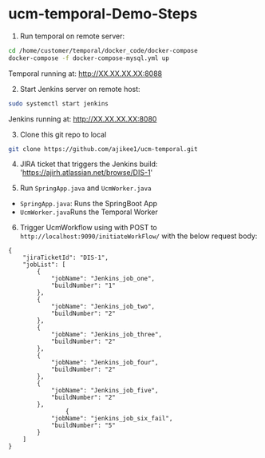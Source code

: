 # ucm-temporal-Demo-Steps

1. Run temporal on remote server:
```bash
cd /home/customer/temporal/docker_code/docker-compose
docker-compose -f docker-compose-mysql.yml up
```
Temporal running at: http://XX.XX.XX.XX:8088

2. Start Jenkins server on remote host: 
```bash
sudo systemctl start jenkins
```
Jenkins running at: http://XX.XX.XX.XX:8080

3. Clone this git repo to local
```bash
git clone https://github.com/ajikee1/ucm-temporal.git
```

4. JIRA ticket that triggers the Jenkins build: 'https://ajirh.atlassian.net/browse/DIS-1'

5. Run `SpringApp.java` and `UcmWorker.java`
- `SpringApp.java`: Runs the SpringBoot App
- `UcmWorker.java`Runs the Temporal Worker

6. Trigger UcmWorkflow using with POST to `http://localhost:9090/initiateWorkFlow/` with the below request body:

```
{
    "jiraTicketId": "DIS-1",
    "jobList": [
        {
            "jobName": "Jenkins_job_one",
            "buildNumber": "1"
        },
        {
            "jobName": "Jenkins_job_two",
            "buildNumber": "2"
        },
        {
            "jobName": "Jenkins_job_three",
            "buildNumber": "2"
        },
        {
            "jobName": "Jenkins_job_four",
            "buildNumber": "2"
        },
        {
            "jobName": "Jenkins_job_five",
            "buildNumber": "2"
        },
                {
            "jobName": "jenkins_job_six_fail",
            "buildNumber": "5"
        }
    ]
}
```
